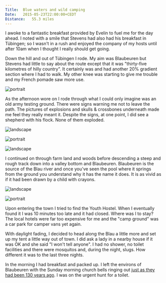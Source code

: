 ```yaml
---
Title:	Blue waters and wild camping
Date:	2015-05-23T22:00:00+CEDT
Distance:	55.3 miles
---
```


I awoke to a fantastic breakfast provided by Evelin to fuel me for the day ahead. I noted with a smile that Stevens had also had his breakfast in T&uuml;bingen; so I wasn't in a rush and enjoyed the company of my hosts until after 10am when I thought I really should get going.

Down the hill and out of T&uuml;bingen I rode. My aim was Blaubeuren but Stevens had little to say about the route except that it was "thirty-five kilometres of hilly country". It certainly was and had another 20% gradient section where I had to walk. My other knee was starting to give me trouble and my French pomade saw more use.

![portrait](https://farm1.staticflickr.com/368/19451913495_34a97e20fa.jpg "German field")

As the afternoon wore on I rode through what I could only imagine was an old army testing ground. There were signs warning me not to leave the path. The pictures of explosions and skulls & crossbones underneath made me feel they really meant it. Despite the signs, at one point, I did see a shepherd with his flock. None of them exploded.

![landscape](https://farm1.staticflickr.com/371/19445633422_3b575ce16e.jpg "No people or bikes. You may explode.")

![portrait](https://farm6.staticflickr.com/5321/18049989772_2fc0503493.jpg "German village church")

![landscape](https://farm8.staticflickr.com/7724/18026810896_4844f163eb.jpg "Fields")

I continued on through farm land and woods before descending a steep and rough track down into a valley bottom and Blaubeuren. Blaubeuren is the source of the Blau river and once you've seen the pool where it springs from the ground you understand why it has the name it does. It is as vivid as if it had been drawn by a child with crayons.

![landscape](https://farm1.staticflickr.com/511/19551054822_60aa8c1721.jpg "Source of the Blau")

![portrait](https://farm1.staticflickr.com/442/19456226491_1f16386e4f.jpg "The blue Blau")

Upon entering the town I tried to find the Youth Hostel. When I eventually found it I was 10 minutes too late and it had closed. Where was I to stay? The local hotels were far too expensive for me and the "camp ground" was a car park for camper vans yet again.

With daylight fading, I decided to head along the Blau a little more and set up my tent a little way out of town. I did ask a lady in a nearby house if it was OK and she said "I won't tell anyone". I had no shower, no toilet facilities and there were mosquitos and, during the night, slugs. How different it was to the last three nights.

In the morning I had breakfast and packed up. I left the environs of Blaubeuren with the Sunday morning church bells ringing out [just as they had been 130 years ago](http://www.strudel.org.uk/blog/stevens/000153.shtml#blog). I was on the urgent hunt for a toilet.